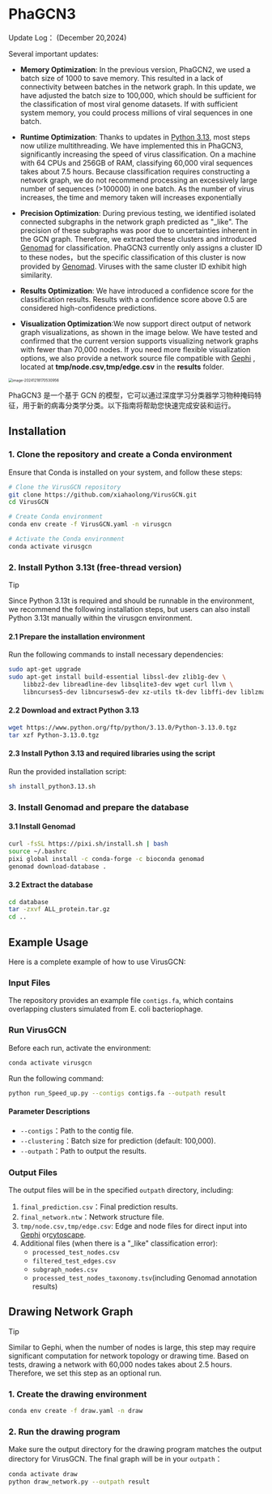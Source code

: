 # PhaGCN3 

Update Log： (December 20,2024)

Several important updates: 

* **Memory Optimization**: In the previous version, PhaGCN2, we used a batch size of 1000 to save memory. This resulted in a lack of connectivity between batches in the network graph. In this update, we have adjusted the batch size to 100,000, which should be sufficient for the classification of most viral genome datasets. If with sufficient system memory, you could process millions of viral sequences in one batch.

* **Runtime Optimization**: Thanks to updates in [Python 3.13](https://www.python.org/downloads/release/python-3130/?featured_on=pythonbytes), most steps now utilize multithreading. We have implemented this in PhaGCN3, significantly increasing the speed of virus classification. On a machine with 64 CPUs and 256GB of RAM, classifying 60,000 viral sequences takes about 7.5 hours. Because classification requires constructing a network graph, we do not recommend processing an excessively large number of sequences (>100000) in one batch. As the number of virus increases, the time and memory taken will increases exponentially
* **Precision Optimization**: During previous testing, we identified isolated connected subgraphs in the network graph predicted as "_like".  The precision of these subgraphs was poor due to uncertainties inherent in the GCN graph.  Therefore, we extracted these clusters and introduced [Genomad](https://github.com/apcamargo/genomad/) for classification.  PhaGCN3 currently only assigns a cluster ID to these nodes，but the specific classification of this cluster is now provided by [Genomad](https://github.com/apcamargo/genomad/). Viruses with the same cluster ID exhibit high similarity.
* **Results Optimization**: We have introduced a confidence score for the classification results.  Results with a confidence score above 0.5 are considered high-confidence predictions.
* **Visualization Optimization**:We now support direct output of network graph visualizations, as shown in the image below. We have tested and confirmed that the current version supports visualizing network graphs with fewer than 70,000 nodes. If you need more flexible visualization options, we also provide a network source file compatible with [Gephi](https://gephi.org/) , located at **tmp/node.csv,tmp/edge.csv** in the **results** folder.

<img src="https://wenguang.oss-cn-hangzhou.aliyuncs.com/figure/image-20241218170530956.png" alt="image-20241218170530956" style="zoom: 50%;" />

PhaGCN3 是一个基于 GCN 的模型，它可以通过深度学习分类器学习物种掩码特征，用于新的病毒分类学分类。以下指南将帮助您快速完成安装和运行。

## Installation

### 1. Clone the repository and create a Conda environment

Ensure that Conda is installed on your system, and follow these steps:

```bash
# Clone the VirusGCN repository
git clone https://github.com/xiahaolong/VirusGCN.git
cd VirusGCN

# Create Conda environment
conda env create -f VirusGCN.yaml -n virusgcn

# Activate the Conda environment
conda activate virusgcn
```

### 2. Install Python 3.13t (free-thread version)

> [!TIP]
>
> Since Python 3.13t is required and should be runnable in the environment, we recommend the following installation steps, but users can also install Python 3.13t manually within the virusgcn environment.



#### **2.1 Prepare the installation environment**

Run the following commands to install necessary dependencies:

```bash
sudo apt-get upgrade
sudo apt-get install build-essential libssl-dev zlib1g-dev \
    libbz2-dev libreadline-dev libsqlite3-dev wget curl llvm \
    libncurses5-dev libncursesw5-dev xz-utils tk-dev libffi-dev liblzma-dev
```

#### **2.2 Download and extract Python 3.13**

```bash
wget https://www.python.org/ftp/python/3.13.0/Python-3.13.0.tgz
tar xzf Python-3.13.0.tgz
```

#### **2.3 Install Python 3.13 and required libraries using the script**

Run the provided installation script:

```bash
sh install_python3.13.sh
```

### 3. Install Genomad and prepare the database

#### **3.1 Install Genomad**

```bash
curl -fsSL https://pixi.sh/install.sh | bash
source ~/.bashrc
pixi global install -c conda-forge -c bioconda genomad
genomad download-database .
```

#### **3.2 Extract the database**

```bash
cd database
tar -zxvf ALL_protein.tar.gz
cd ..
```

## Example Usage

Here is a complete example of how to use VirusGCN:

### Input Files

The repository provides an example file `contigs.fa`, which contains overlapping clusters simulated from E. coli bacteriophage.

### Run VirusGCN

Before each run, activate the environment:

```bash
conda activate virusgcn
```

Run the following command:

```bash
python run_Speed_up.py --contigs contigs.fa --outpath result
```

#### Parameter Descriptions

- `--contigs`：Path to the contig file.
- `--clustering`：Batch size for prediction (default: 100,000).
- `--outpath`：Path to output the results.

### Output Files

The output files will be in the specified `outpath` directory, including:

1. `final_prediction.csv`：Final prediction results.
2. `final_network.ntw`：Network structure file.
3. `tmp/node.csv,tmp/edge.csv`: Edge and node files for direct input into [Gephi](https://gephi.org/) or[cytoscape](https://cytoscape.org/).
4. Additional files (when there is a "_like" classification error):
   - `processed_test_nodes.csv`
   - `filtered_test_edges.csv`
   - `subgraph_nodes.csv`
   - `processed_test_nodes_taxonomy.tsv`(including Genomad annotation results)

## Drawing Network Graph

> [!TIP]
>
> Similar to Gephi, when the number of nodes is large, this step may require significant computation for network topology or drawing time. Based on tests, drawing a network with 60,000 nodes takes about 2.5 hours. Therefore, we set this step as an optional run.



### 1. Create the drawing environment

```bash
conda env create -f draw.yaml -n draw
```

### 2. Run the drawing program

Make sure the output directory for the drawing program matches the output directory for VirusGCN. The final graph will be in your `outpath`：

```bash
conda activate draw
python draw_network.py --outpath result
```

